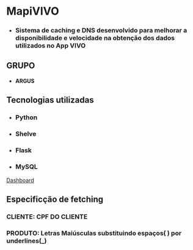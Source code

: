 # MapiVIVO
- ### Sistema de caching e DNS desenvolvido para melhorar a disponibilidade e velocidade na obtenção dos dados utilizados no App VIVO

## GRUPO
- #### ARGUS

## Tecnologias utilizadas
- ### Python 
- ### Shelve
- ### Flask
- ### MySQL

[Dashboard](https://www.figma.com/design/h6qO5j6AJSipmcj67CjQsw/Dashboard-Vivo?node-id=0-1&t=EAlZxUXFMzlfBhkZ-1 )

## Especificção de fetching
### CLIENTE: CPF DO CLIENTE
### PRODUTO: Letras Maiúsculas substituindo espaços( ) por underlines(_)